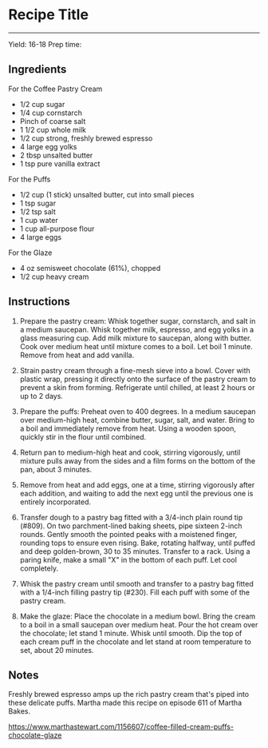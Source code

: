 # Recipe Title
---
Yield: 16-18
Prep time:

## Ingredients
For the Coffee Pastry Cream
- 1/2 cup sugar
- 1/4 cup cornstarch
- Pinch of coarse salt
- 1 1/2 cup whole milk
- 1/2 cup strong, freshly brewed espresso
- 4 large egg yolks
- 2 tbsp unsalted butter
- 1 tsp pure vanilla extract

For the Puffs
- 1/2 cup (1 stick) unsalted butter, cut into small pieces
- 1 tsp sugar
- 1/2 tsp salt
- 1 cup water
- 1 cup all-purpose flour
- 4 large eggs

For the Glaze
- 4 oz semisweet chocolate (61%), chopped
- 1/2 cup heavy cream

## Instructions

1. Prepare the pastry cream: Whisk together sugar, cornstarch, and salt in a medium saucepan. Whisk together milk, espresso, and egg yolks in a glass measuring cup. Add milk mixture to saucepan, along with butter. Cook over medium heat until mixture comes to a boil. Let boil 1 minute. Remove from heat and add vanilla.

2. Strain pastry cream through a fine-mesh sieve into a bowl. Cover with plastic wrap, pressing it directly onto the surface of the pastry cream to prevent a skin from forming. Refrigerate until chilled, at least 2 hours or up to 2 days.

3. Prepare the puffs: Preheat oven to 400 degrees. In a medium saucepan over medium-high heat, combine butter, sugar, salt, and water. Bring to a boil and immediately remove from heat. Using a wooden spoon, quickly stir in the flour until combined.

4. Return pan to medium-high heat and cook, stirring vigorously, until mixture pulls away from the sides and a film forms on the bottom of the pan, about 3 minutes.

5. Remove from heat and add eggs, one at a time, stirring vigorously after each addition, and waiting to add the next egg until the previous one is entirely incorporated.

6. Transfer dough to a pastry bag fitted with a 3/4-inch plain round tip (#809). On two parchment-lined baking sheets, pipe sixteen 2-inch rounds. Gently smooth the pointed peaks with a moistened finger, rounding tops to ensure even rising. Bake, rotating halfway, until puffed and deep golden-brown, 30 to 35 minutes. Transfer to a rack. Using a paring knife, make a small "X" in the bottom of each puff. Let cool completely.

7. Whisk the pastry cream until smooth and transfer to a pastry bag fitted with a 1/4-inch filling pastry tip (#230). Fill each puff with some of the pastry cream.

8. Make the glaze: Place the chocolate in a medium bowl. Bring the cream to a boil in a small saucepan over medium heat. Pour the hot cream over the chocolate; let stand 1 minute. Whisk until smooth. Dip the top of each cream puff in the chocolate and let stand at room temperature to set, about 20 minutes.

## Notes

Freshly brewed espresso amps up the rich pastry cream that's piped into these delicate puffs. Martha made this recipe on episode 611 of Martha Bakes.

https://www.marthastewart.com/1156607/coffee-filled-cream-puffs-chocolate-glaze
